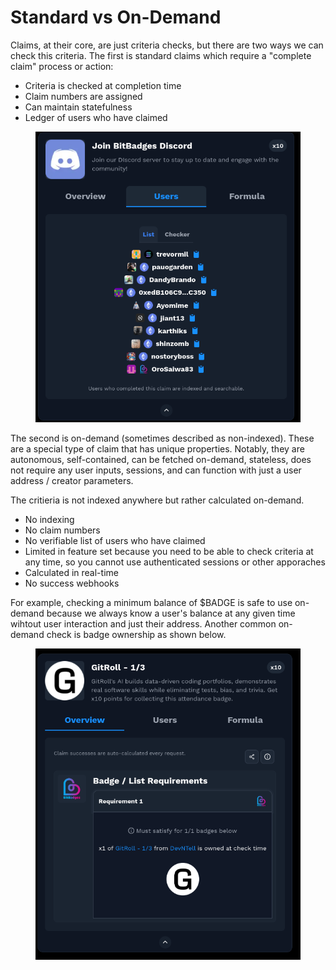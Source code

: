 # Standard vs On-Demand

Claims, at their core, are just criteria checks, but there are two ways we can check this criteria. The first is standard claims which require a "complete claim" process or action:

* Criteria is checked at completion time
* Claim numbers are assigned
* Can maintain statefulness
* Ledger of users who have claimed

<figure><img src="../../../.gitbook/assets/image (3) (1) (1) (1) (1) (1) (1) (1) (1) (1) (1).png" alt=""><figcaption></figcaption></figure>

The second is on-demand (sometimes described as non-indexed). These are a special type of claim that has unique properties. Notably, they are autonomous, self-contained, can be fetched on-demand, stateless, does not require any user inputs, sessions, and can function with just a user address / creator parameters.

The critieria is not indexed anywhere but rather calculated on-demand.

* No indexing
* No claim numbers
* No verifiable list of users who have claimed
* Limited in feature set because you need to be able to check criteria at any time, so you cannot use authenticated sessions or other apporaches
* Calculated in real-time
* No success webhooks

For example, checking a minimum balance of $BADGE is safe to use on-demand because we always know a user's balance at any given time wihtout user interaction and just their address. Another common on-demand check is badge ownership as shown below.

<figure><img src="../../../.gitbook/assets/image (1) (1) (1) (1) (1) (1) (1) (1) (1) (1) (1) (1) (1) (1) (1) (1) (1) (1) (1) (1) (1) (1) (1).png" alt=""><figcaption></figcaption></figure>
